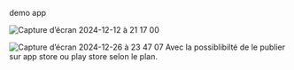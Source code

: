 demo app


![Capture d’écran 2024-12-12 à 21 17 00](https://github.com/user-attachments/assets/eb2ced16-2c05-444e-b211-62af6ec939e8)



![Capture d’écran 2024-12-26 à 23 47 07](https://github.com/user-attachments/assets/d17e77f8-55ab-48f9-858b-6e65e3626408)
Avec la possiblibilté de le publier sur app store ou play store selon le plan.
